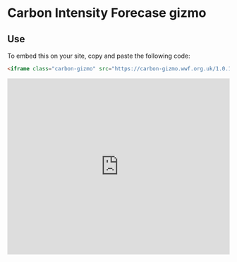 # Carbon Intensity Forecase gizmo


## Use

To embed this on your site, copy and paste the following code:

```html
<iframe class="carbon-gizmo" src="https://carbon-gizmo.wwf.org.uk/1.0.10--beta/" width="100%" height="400px" scrolling="no" style="border:0">
```

<iframe class="carbon-gizmo" src="https://carbon-gizmo.wwf.org.uk/1.0.10--beta/" width="100%" height="400px" scrolling="no" style="border:0">

## Build

To build the tool for deployment on your Amazon S3 bucket, you'll need:

* Node 8 installed - tested with 8.0.0; recommend either [n](https://github.com/tj/n) or [NVM](https://github.com/creationix/nvm) for Node versioning.

Pull the repo, then `npm install` to install the dependencies.

Edit `.env-example` with your S3 credentials, then save as `.env`.

To publish the page, `gulp publish`. It will place it in a versioned folder, so if you make an update then the version number should be changed to bust any caches.

